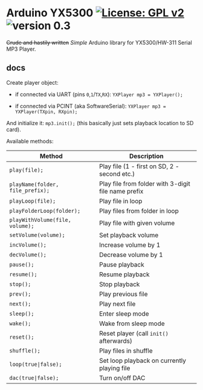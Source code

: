 # Arduino YX5300 [![License: GPL v2](https://img.shields.io/badge/License-GPLv2-informational)](https://www.gnu.org/licenses/old-licenses/gpl-2.0.en.html) ![version 0.3](https://img.shields.io/badge/version-0.3-blue)

~~Crude and hastily written~~ *Simple* Arduino library for YX5300/HW-311 Serial MP3 Player.

## docs
Create player object: 

* if connected via UART (pins `0`,`1`/`TX`,`RX`): 
`YXPlayer mp3 = YXPlayer();`

* if connected via PCINT (aka SoftwareSerial): 
`YXPlayer mp3 = YXPlayer(TXpin, RXpin);`

And initialize it: 
`mp3.init();` 
(this basically just sets playback location to SD card).

Available methods: 

| Method | Description |
| --- | --- |
| `play(file);` | Play file (1 - first on SD, 2 - second etc.) |
| `playName(folder, file_prefix);` | Play file from folder with 3-digit file name prefix |
| `playLoop(file);` | Play file in loop |
| `playFolderLoop(folder);` | Play files from folder in loop |
| `playWithVolume(file, volume);` | Play file with given volume |
| `setVolume(volume);` | Set playback volume |
| `incVolume();` | Increase volume by 1 |
| `decVolume();` | Decrease volume by 1 |
| `pause();` | Pause playback |
| `resume();` | Resume playback |
| `stop();` | Stop playback |
| `prev();` | Play previous file |
| `next();` | Play next file |
| `sleep();` | Enter sleep mode |
| `wake();` | Wake from sleep mode |
| `reset();` | Reset player (call `init()` afterwards) |
| `shuffle();` | Play files in shuffle |
| `loop(true\|false);` | Set loop playback on currently playing file |
| `dac(true\|false);` | Turn on/off DAC |